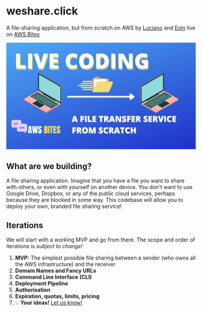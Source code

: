 # weshare.click

A file-sharing application, but from scratch on AWS by [Luciano](https://twitter.com/loige) and [Eoin](https://twitter.com/eoins) live on [AWS Bites](https://awsbites.com)

![Live Coding Thubmbnail](./thumbnail.png)

## What are we building?
A file sharing application. Imagine that you have a file you want to share with others, or even with yourself on another device. You don't want to use Google Drive, Dropbox, or any of the public cloud services, perhaps because they are blocked in some way.
This codebase will allow you to deploy your own, branded file sharing service!

## Iterations

We will start with a working MVP and go from there. The scope and order of iterations is _subject to change!_

1. **MVP:** The simplest possible file sharing between a sender (who owns all the AWS infrastructure) and the receiver
2. **Domain Names and Fancy URLs**
3. **Command Line Interface (CLI)**
4. **Deployment Pipeline**
5. **Authorisation**
6. **Expiration, quotas, limits, pricing**
7. 💡 **Your ideas!** [Let us know!](https://github.com/awsbites/weshare.click/issues)
